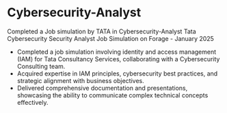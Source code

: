 # Cybersecurity-Analyst
Completed a Job simulation by TATA in Cybersecurity-Analyst
Tata Cybersecurity Security Analyst Job Simulation on Forage - January 2025


 * Completed a job simulation involving identity and access management (IAM) for
   Tata Consultancy Services, collaborating with a Cybersecurity Consulting
   team.
 * Acquired expertise in IAM principles, cybersecurity best practices, and
   strategic alignment with business objectives.
 * Delivered comprehensive documentation and presentations, showcasing the
   ability to communicate complex technical concepts effectively.
